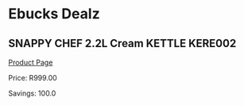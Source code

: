 
# Ebucks Dealz
## SNAPPY CHEF 2.2L Cream KETTLE KERE002
[Product Page](https://www.ebucks.com/web/shop/productSelected.do?prodId=1167473130&catId=704985963)

Price: R999.00

Savings: 100.0


	